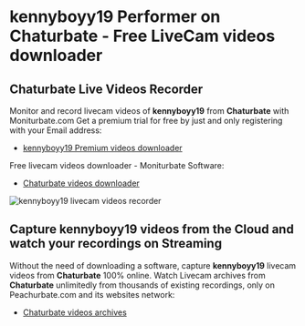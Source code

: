 # kennyboyy19 Performer on Chaturbate - Free LiveCam videos downloader

## Chaturbate Live Videos Recorder

Monitor and record livecam videos of **kennyboyy19** from **Chaturbate** with Moniturbate.com
Get a premium trial for free by just and only registering with your Email address:
* [kennyboyy19 Premium videos downloader](https://moniturbate.com/request-demo-licence-key.html)

Free livecam videos downloader - Moniturbate Software:
* [Chaturbate videos downloader](https://moniturbate.com/moniturbate-download-software.html)

![kennyboyy19 livecam videos recorder](https://peachurnet.com/templates/moniturbate-software.png)


## Capture kennyboyy19 videos from the Cloud and watch your recordings on Streaming

Without the need of downloading a software, capture **kennyboyy19** livecam videos from **Chaturbate** 100% online.
Watch Livecam archives from **Chaturbate** unlimitedly from thousands of existing recordings, only on Peachurbate.com and its websites network:
* [Chaturbate videos archives](https://peachurnet.com/)